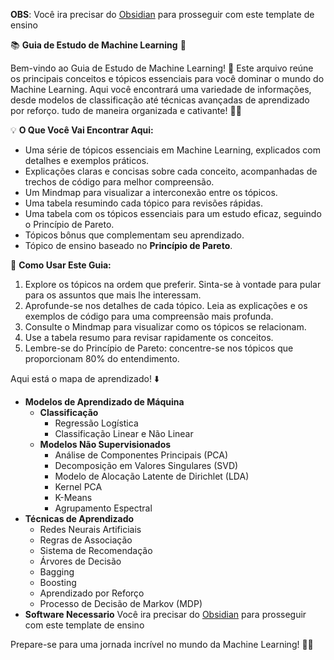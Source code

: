 



**OBS**: Você ira precisar do [Obsidian](https://obsidian.md/) para prosseguir com este template de ensino

📚 **Guia de Estudo de Machine Learning** 🤖

Bem-vindo ao Guia de Estudo de Machine Learning! 🚀 Este arquivo reúne os principais conceitos e tópicos essenciais para você dominar o mundo do Machine Learning. Aqui você encontrará uma variedade de informações, desde modelos de classificação até técnicas avançadas de aprendizado por reforço.  tudo de maneira organizada e cativante! 🧠💡

💡 **O Que Você Vai Encontrar Aqui:**

- Uma série de tópicos essenciais em Machine Learning, explicados com detalhes e exemplos práticos.
- Explicações claras e concisas sobre cada conceito, acompanhadas de trechos de código para melhor compreensão.
- Um Mindmap para visualizar a interconexão entre os tópicos.
- Uma tabela resumindo cada tópico para revisões rápidas.
- Uma tabela com os tópicos essenciais para um estudo eficaz, seguindo o Princípio de Pareto.
- Tópicos bônus que complementam seu aprendizado.
- Tópico de ensino baseado no **Princípio de Pareto**.

📖 **Como Usar Este Guia:**

1. Explore os tópicos na ordem que preferir. Sinta-se à vontade para pular para os assuntos que mais lhe interessam.
2. Aprofunde-se nos detalhes de cada tópico. Leia as explicações e os exemplos de código para uma compreensão mais profunda.
3. Consulte o Mindmap para visualizar como os tópicos se relacionam.
4. Use a tabela resumo para revisar rapidamente os conceitos.
5. Lembre-se do Princípio de Pareto: concentre-se nos tópicos que proporcionam 80% do entendimento.

Aqui está o  mapa de aprendizado! ⬇️

- **Modelos de Aprendizado de Máquina**
  - **Classificação**
    - Regressão Logística
    - Classificação Linear e Não Linear
  - **Modelos Não Supervisionados**
    - Análise de Componentes Principais (PCA)
    - Decomposição em Valores Singulares (SVD)
    - Modelo de Alocação Latente de Dirichlet (LDA)
    - Kernel PCA
    - K-Means
    - Agrupamento Espectral
- **Técnicas de Aprendizado**
  - Redes Neurais Artificiais
  - Regras de Associação
  - Sistema de Recomendação
  - Árvores de Decisão
  - Bagging
  - Boosting
  - Aprendizado por Reforço
  - Processo de Decisão de Markov (MDP)
- **Software Necessario**
  Você ira precisar do [Obsidian](https://obsidian.md/) para prosseguir com este template de ensino


Prepare-se para uma jornada incrível no mundo da Machine Learning! 🤖🌟
